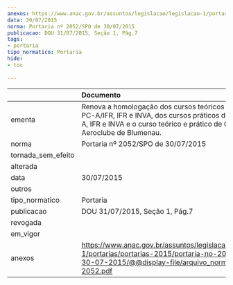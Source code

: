 ```yaml
---
anexos: https://www.anac.gov.br/assuntos/legislacao/legislacao-1/portarias/portarias-2015/portaria-no-2052-spo-de-30-07-2015/@@display-file/arquivo_norma/PA2015-2052.pdf
data: 30/07/2015
norma: Portaria nº 2052/SPO de 30/07/2015
publicacao: DOU 31/07/2015, Seção 1, Pág.7
tags:
- portaria
tipo_normatico: Portaria
hide: 
- toc 
 
---
```


|                    | Documento                                                                                                                                                                          |
|:-------------------|:-----------------------------------------------------------------------------------------------------------------------------------------------------------------------------------|
| ementa             | Renova a homologação dos cursos teóricos de PP-A, PC-A/IFR, IFR e INVA, dos cursos práticos de PP-A, PC-A, IFR e INVA e o curso teórico e prático de CMV do Aeroclube de Blumenau. |
| norma              | Portaria nº 2052/SPO de 30/07/2015                                                                                                                                                 |
| tornada_sem_efeito |                                                                                                                                                                                    |
| alterada           |                                                                                                                                                                                    |
| data               | 30/07/2015                                                                                                                                                                         |
| outros             |                                                                                                                                                                                    |
| tipo_normatico     | Portaria                                                                                                                                                                           |
| publicacao         | DOU 31/07/2015, Seção 1, Pág.7                                                                                                                                                     |
| revogada           |                                                                                                                                                                                    |
| em_vigor           |                                                                                                                                                                                    |
| anexos             | https://www.anac.gov.br/assuntos/legislacao/legislacao-1/portarias/portarias-2015/portaria-no-2052-spo-de-30-07-2015/@@display-file/arquivo_norma/PA2015-2052.pdf                  |